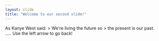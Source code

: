 ```yaml
---
layout: slide
title: "Welcome to our second slide!"
---
```

As Kanye West said: > We're living the future so > the present is our past. .....
Use the left arrow to go back!
